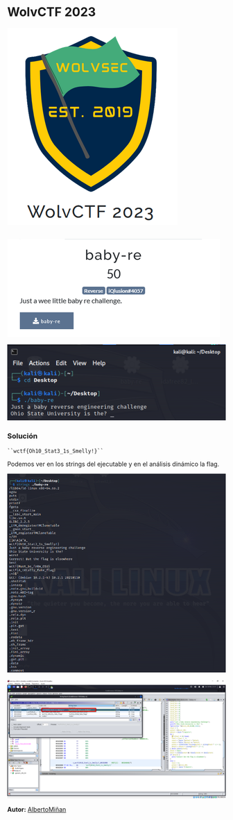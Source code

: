 # WolvCTF 2023
    
  

  ![](1wolv.png)
  
## 

    

   ![](2wolv.png)


   ![](4wolv.png)


### Solución
    
    ``wctf{Oh10_Stat3_1s_Smelly!}``
   
  Podemos ver en los strings del ejecutable y en el análisis dinámico la flag.


![](6baby-re.png)




![](5baby-re.png)



**Autor:** [AlbertoMiñan](https://github.com/albertominan)

